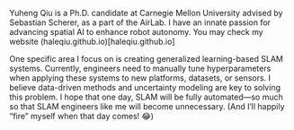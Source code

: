 Yuheng Qiu is a Ph.D. candidate at Carnegie Mellon University advised by Sebastian Scherer, as a part of the AirLab. I have an innate passion for advancing spatial AI to enhance robot autonomy.
You may check my website (haleqiu.github.io)[haleqiu.github.io]

One specific area I focus on is creating generalized learning-based SLAM systems. Currently, engineers need to manually tune hyperparameters when applying these systems to new platforms, datasets, or sensors. I believe data-driven methods and uncertainty modeling are key to solving this problem. I hope that one day, SLAM will be fully automated—so much so that SLAM engineers like me will become unnecessary. (And I’ll happily “fire” myself when that day comes! 😂)

<!--
**haleqiu/haleqiu** is a ✨ _special_ ✨ repository because its `README.md` (this file) appears on your GitHub profile.

Here are some ideas to get you started:

- 🔭 I’m currently working on ...
- 🌱 I’m currently learning ...
- 👯 I’m looking to collaborate on ...
- 🤔 I’m looking for help with ...
- 💬 Ask me about ...
- 📫 How to reach me: ...
- 😄 Pronouns: ...
- ⚡ Fun fact: ...
-->
